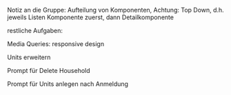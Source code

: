 Notiz an die Gruppe: Aufteilung von Komponenten, Achtung: Top Down, d.h. jeweils Listen Komponente zuerst, dann Detailkomponente



restliche Aufgaben:

Media Queries: responsive design

Units erweitern

Prompt für Delete Household

Prompt für Units anlegen nach Anmeldung
